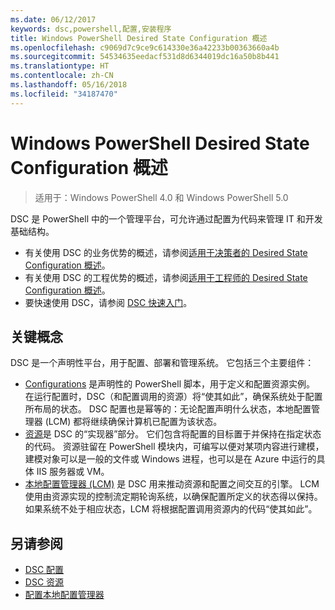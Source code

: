```yaml
---
ms.date: 06/12/2017
keywords: dsc,powershell,配置,安装程序
title: Windows PowerShell Desired State Configuration 概述
ms.openlocfilehash: c9069d7c9ce9c614330e36a42233b00363660a4b
ms.sourcegitcommit: 54534635eedacf531d8d6344019dc16a50b8b441
ms.translationtype: HT
ms.contentlocale: zh-CN
ms.lasthandoff: 05/16/2018
ms.locfileid: "34187470"
---
```

# <a name="windows-powershell-desired-state-configuration-overview"></a>Windows PowerShell Desired State Configuration 概述

> 适用于：Windows PowerShell 4.0 和 Windows PowerShell 5.0

DSC 是 PowerShell 中的一个管理平台，可允许通过配置为代码来管理 IT 和开发基础结构。

- 有关使用 DSC 的业务优势的概述，请参阅[适用于决策者的 Desired State Configuration 概述](decisionMaker.md)。
- 有关使用 DSC 的工程优势的概述，请参阅[适用于工程师的 Desired State Configuration 概述](DscForEngineers.md)。
- 要快速使用 DSC，请参阅 [DSC 快速入门](quickStart.md)。

## <a name="key-concepts"></a>关键概念

DSC 是一个声明性平台，用于配置、部署和管理系统。 它包括三个主要组件：

- [Configurations](configurations.md) 是声明性的 PowerShell 脚本，用于定义和配置资源实例。
    在运行配置时，DSC（和配置调用的资源）将“使其如此”，确保系统处于配置所布局的状态。
    DSC 配置也是幂等的：无论配置声明什么状态，本地配置管理器 (LCM) 都将继续确保计算机已配置为该状态。
- [资源](resources.md)是 DSC 的“实现器”部分。 它们包含将配置的目标置于并保持在指定状态的代码。
    资源驻留在 PowerShell 模块内，可编写以便对某项内容进行建模，建模对象可以是一般的文件或 Windows 进程，也可以是在 Azure 中运行的具体 IIS 服务器或 VM。
- [本地配置管理器 (LCM)](metaConfig.md) 是 DSC 用来推动资源和配置之间交互的引擎。
    LCM 使用由资源实现的控制流定期轮询系统，以确保配置所定义的状态得以保持。
    如果系统不处于相应状态，LCM 将根据配置调用资源内的代码“使其如此”。

## <a name="see-also"></a>另请参阅

- [DSC 配置](configurations.md)
- [DSC 资源](resources.md)
- [配置本地配置管理器](metaConfig.md)
